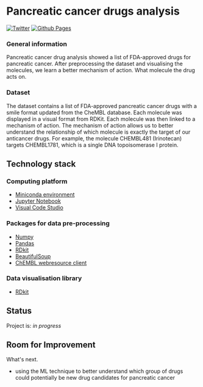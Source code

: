 # Pancreatic cancer drugs analysis

[![Twitter](https://img.shields.io/twitter/url/https/twitter.com/tossingdata.svg?style=social&label=Follow%20%40tossingdata)](https://twitter.com/tossingdata)
[![Github Pages](https://img.shields.io/badge/github%20pages-121013?style=for-the-badge&logo=github&logoColor=white)](https://github.com/MSI17819)

### General information
Pancreatic cancer drug analysis showed a list of FDA-approved drugs for pancreatic cancer. After preprocessing the dataset and visualising the molecules, we learn a better mechanism of action. What molecule the drug acts on.

### Dataset
The dataset contains a list of FDA-approved pancreatic cancer drugs with a smile format updated from the CheMBL database. Each molecule was displayed in a visual format from RDKit. Each molecule was then linked to a mechanism of action. The mechanism of action allows us to better understand the relationship of which molecule is exactly the target of our anticancer drugs. For example, the molecule CHEMBL481 (Irinotecan) targets CHEMBL1781, which is a single DNA topoisomerase I protein.

## Technology stack

### Computing platform
- [Miniconda environment](https://docs.conda.io/en/latest/miniconda.html)
- [Jupyter Notebook](https://jupyter.org/)
- [Visual Code Studio](https://code.visualstudio.com/)

### Packages for data pre-processing
- [Numpy](https://numpy.org/)
- [Pandas](https://numpy.org/)
- [RDkit](https://www.rdkit.org/)
- [BeautifulSoup](https://www.crummy.com/software/BeautifulSoup/bs4/doc/)
- [ChEMBL webresource client]([https://github.com/znstrider/highlight_text](https://github.com/chembl/chembl_webresource_client))

### Data visualisation library
- [RDkit](https://www.rdkit.org/)

## Status

Project is: _in progress_

## Room for Improvement

What's next.

- using the ML technique to better understand which group of drugs could potentially be new drug candidates for pancreatic cancer
